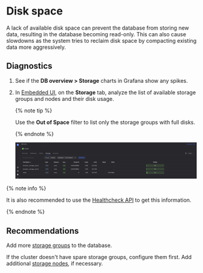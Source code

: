 # Disk space

A lack of available disk space can prevent the database from storing new data, resulting in the database becoming read-only. This can also cause slowdowns as the system tries to reclaim disk space by compacting existing data more aggressively.

## Diagnostics

1. See if the **DB overview > Storage** charts in Grafana show any spikes.

1. In [Embedded UI](../../../../reference/embedded-ui/index.md), on the **Storage** tab, analyze the list of available storage groups and nodes and their disk usage.

    {% note tip %}

    Use the **Out of Space** filter to list only the storage groups with full disks.

    {% endnote %}

    ![](_assets/storage-groups-disk-space.png)

{% note info %}

It is also recommended to use the [Healthcheck API](../../../../reference/ydb-sdk/health-check-api.md) to get this information.

{% endnote %}

## Recommendations

Add more [storage groups](../../../../concepts/glossary.md#storage-group) to the database.

If the cluster doesn't have spare storage groups, configure them first. Add additional [storage nodes](../../../../concepts/glossary.md#storage-node), if necessary.
